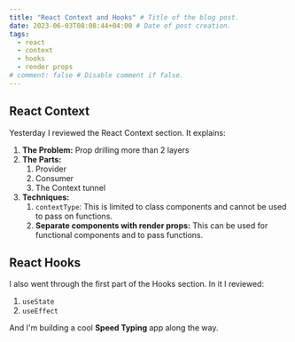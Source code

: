```yaml
---
title: "React Context and Hooks" # Title of the blog post.
date: 2023-06-03T08:08:44+04:00 # Date of post creation.
tags:
  - react
  - context
  - hooks
  - render props
# comment: false # Disable comment if false.
---
```


## React Context
Yesterday I reviewed the React Context section. It explains:
1. **The Problem:** Prop drilling more than 2 layers
2. **The Parts:**
   1. Provider
   2. Consumer
   3. The Context tunnel
3. **Techniques:**
   1. `contextType`: This is limited to class components and cannot be used to pass on functions.
   2. **Separate components with render props:** This can be used for functional components and to pass functions.

## React Hooks
I also went through the first part of the Hooks section. In it I reviewed:
1. `useState`
2. `useEffect`

And I'm building a cool **Speed Typing** app along the way. 
